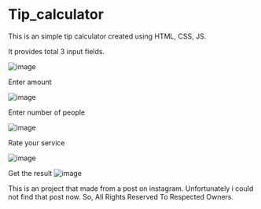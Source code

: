 # Tip_calculator
This is an simple tip calculator created using HTML, CSS, JS.

It provides total 3 input fields.

![image](https://user-images.githubusercontent.com/103566086/167412823-57f9a9fc-1267-48e0-a6ff-81c6ba354801.png)

Enter amount

![image](https://user-images.githubusercontent.com/103566086/167412868-0a356851-1299-4284-b924-0ebdf6c2a043.png)

Enter number of people

![image](https://user-images.githubusercontent.com/103566086/167412955-b6b834ab-8507-4f05-aa3a-ec94e6949e22.png)

Rate your service

![image](https://user-images.githubusercontent.com/103566086/167413044-d836e169-8015-4bbe-838e-6cfa8da7409a.png)

Get the result
![image](https://user-images.githubusercontent.com/103566086/167413196-fc3ffe43-9842-42da-8b3f-c1965dd67859.png)

This is an project that made from a post on instagram. Unfortunately i could not find that post now.
So, All Rights Reserved To Respected Owners.
